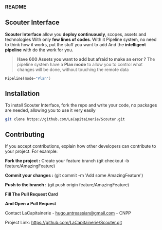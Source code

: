### README
## Scouter Interface
**Scouter Interface** allow you **deploy continuously**, scopes, assets and technologies
With only **few lines of codes**.
With it Pipeline system, no need to think how it works, put the stuff you want to add
And the **intelligent pipeline** with do the work for you.

> __Have 600 Assets you want to add but afraid to make an error ?__
The pipeline system have a **Plan mode** to allow you to control what changes will be done, without touching the remote data
```py
Pipeline(mode="Plan")
```

## Installation

To install Scouter Interface, fork the repo and write your code, no packages are needed, allowing you to use it very easily

```bash
git clone https://github.com/LaCapitainerie/Scouter.git
```

## Contributing
If you accept contributions, explain how other developers can contribute to your project. For example:

**Fork the project :** 
Create your feature branch (git checkout -b feature/AmazingFeature)

**Commit your changes :**
(git commit -m 'Add some AmazingFeature')

**Push to the branch :**
(git push origin feature/AmazingFeature)

**Fill The Pull Request Card**

**And Open a Pull Request**

Contact
LaCapitainerie - hugo.antreassian@gmail.com - CNPP

Project Link: https://github.com/LaCapitainerie/Scouter.git